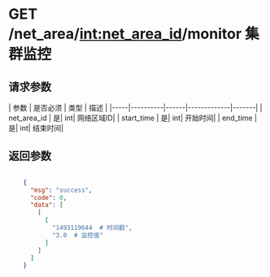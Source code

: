# GET /net_area/<int:net_area_id>/monitor 集群监控


## 请求参数
| 参数 | 是否必须 | 类型 | 描述 | 
|-----|----------|------|-------------|-------|
| net_area_id   | 是| int| 网络区域ID|
| start_time  | 是| int| 开始时间|
| end_time   | 是| int| 结束时间|



## 返回参数
```json

	{
	  "msg": "success",
	  "code": 0,
	  "data": [
        [
          [
            "1493119644  # 时间戳", 
            "3.0  # 监控值"
          ]
        ]
      ]
    }

```
